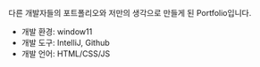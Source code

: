 다른 개발자들의 포트폴리오와 저만의 생각으로 만들게 된 Portfolio입니다. 


- 개발 환경: window11
- 개발 도구: IntelliJ, Github
- 개발 언어: HTML/CSS/JS
